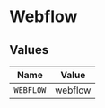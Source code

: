 # Webflow


## Values

| Name      | Value     |
| --------- | --------- |
| `WEBFLOW` | webflow   |